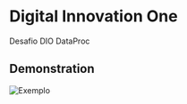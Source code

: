 # Digital Innovation One

Desafio DIO DataProc


## Demonstration

<img src="./img/tela.png" alt="Exemplo">